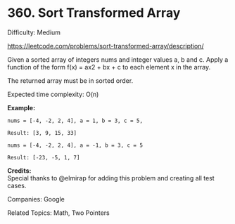 # 360. Sort Transformed Array

Difficulty: Medium

https://leetcode.com/problems/sort-transformed-array/description/

Given a sorted array of integers nums and integer values a, b and c. Apply a function of the form f(x) = ax2 + bx + c to each element x in the array.

The returned array must be in sorted order.

Expected time complexity: O(n)

**Example:**
```
nums = [-4, -2, 2, 4], a = 1, b = 3, c = 5,

Result: [3, 9, 15, 33]

nums = [-4, -2, 2, 4], a = -1, b = 3, c = 5

Result: [-23, -5, 1, 7]
```

**Credits:**  
Special thanks to @elmirap for adding this problem and creating all test cases.

Companies: Google

Related Topics: Math, Two Pointers
